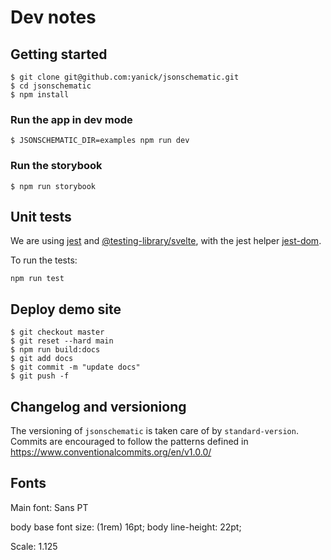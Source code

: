 # Dev notes

## Getting started

    $ git clone git@github.com:yanick/jsonschematic.git
    $ cd jsonschematic
    $ npm install

### Run the app in dev mode

    $ JSONSCHEMATIC_DIR=examples npm run dev

### Run the storybook

    $ npm run storybook

## Unit tests

We are using [jest][] and [@testing-library/svelte][], with the 
jest helper [jest-dom][].

To run the tests:

    npm run test

## Deploy demo site

    $ git checkout master
    $ git reset --hard main
    $ npm run build:docs
    $ git add docs
    $ git commit -m "update docs"
    $ git push -f

## Changelog and versioniong

The versioning of `jsonschematic` is taken care
of by `standard-version`. Commits are
encouraged to follow the patterns defined in
https://www.conventionalcommits.org/en/v1.0.0/

## Fonts

Main font: Sans PT

body base font size: (1rem) 16pt;
body line-height: 22pt; 

Scale: 1.125

[jest]: https://jestjs.io/
[@testing-library/svelte]: https://testing-library.com
[jest-dom]: https://github.com/testing-library/jest-dom
